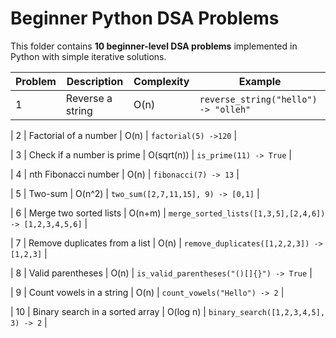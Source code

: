 # Beginner Python DSA Problems

This folder contains **10 beginner-level DSA problems** implemented in Python with simple iterative solutions.

| Problem |           Description             |   Complexity  |                      Example                            |
|---------|-----------------------------------|---------------|---------------------------------------------------------|
|    1    |          Reverse a string         |   O(n)        |          `reverse_string("hello") -> "olleh"`           |

|    2    |        Factorial of a number      |   O(n)        |              `factorial(5) ->120`                       |

|    3    |     Check if a number is prime    |   O(sqrt(n))  |              `is_prime(11) -> True`                     |

|    4    |        nth Fibonacci number       |   O(n)        |              `fibonacci(7) -> 13`                       |

|    5    |          Two-sum                  |   O(n^2)      |             `two_sum([2,7,11,15], 9) -> [0,1]`          |

|    6    |      Merge two sorted lists       |   O(n+m)      |  `merge_sorted_lists([1,3,5],[2,4,6]) -> [1,2,3,4,5,6]` |

|    7    |  Remove duplicates from a list    |   O(n)        |         `remove_duplicates([1,2,2,3]) -> [1,2,3]`       |

|    8    |      Valid parentheses            |   O(n)        |          `is_valid_parentheses("()[]{}") -> True`       |

|    9    |     Count vowels in a string      |   O(n)        |            `count_vowels("Hello") -> 2`                 |

|    10   |  Binary search in a sorted array  |   O(log n)    |          `binary_search([1,2,3,4,5], 3) -> 2`           |
